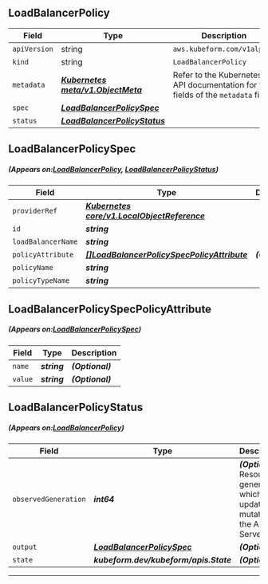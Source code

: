 ## LoadBalancerPolicy
| Field | Type | Description |
| ------ | ----- | ----------- |
| `apiVersion` | string | `aws.kubeform.com/v1alpha1` |
|    `kind` | string | `LoadBalancerPolicy` |
| `metadata` | ***[Kubernetes meta/v1.ObjectMeta](https://kubernetes.io/docs/reference/generated/kubernetes-api/v1.13/#objectmeta-v1-meta)***|Refer to the Kubernetes API documentation for the fields of the `metadata` field.|
| `spec` | ***[LoadBalancerPolicySpec](#LoadBalancerPolicySpec)***||
| `status` | ***[LoadBalancerPolicyStatus](#LoadBalancerPolicyStatus)***||
## LoadBalancerPolicySpec
##### (Appears on:[LoadBalancerPolicy](#LoadBalancerPolicy), [LoadBalancerPolicyStatus](#LoadBalancerPolicyStatus))
| Field | Type | Description |
| ------ | ----- | ----------- |
| `providerRef` | ***[Kubernetes core/v1.LocalObjectReference](https://kubernetes.io/docs/reference/generated/kubernetes-api/v1.13/#localobjectreference-v1-core)***||
| `id` | ***string***||
| `loadBalancerName` | ***string***||
| `policyAttribute` | ***[[]LoadBalancerPolicySpecPolicyAttribute](#LoadBalancerPolicySpecPolicyAttribute)***| ***(Optional)*** |
| `policyName` | ***string***||
| `policyTypeName` | ***string***||
## LoadBalancerPolicySpecPolicyAttribute
##### (Appears on:[LoadBalancerPolicySpec](#LoadBalancerPolicySpec))
| Field | Type | Description |
| ------ | ----- | ----------- |
| `name` | ***string***| ***(Optional)*** |
| `value` | ***string***| ***(Optional)*** |
## LoadBalancerPolicyStatus
##### (Appears on:[LoadBalancerPolicy](#LoadBalancerPolicy))
| Field | Type | Description |
| ------ | ----- | ----------- |
| `observedGeneration` | ***int64***| ***(Optional)*** Resource generation, which is updated on mutation by the API Server.|
| `output` | ***[LoadBalancerPolicySpec](#LoadBalancerPolicySpec)***| ***(Optional)*** |
| `state` | ***kubeform.dev/kubeform/apis.State***| ***(Optional)*** |
---
